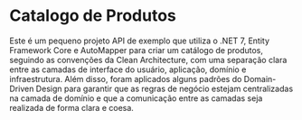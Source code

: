 # Catalogo de Produtos
Este é um pequeno projeto API de exemplo que utiliza o .NET 7, Entity Framework Core e AutoMapper para criar um catálogo de produtos, seguindo as convenções da Clean Architecture, com uma separação clara entre as camadas de interface do usuário, aplicação, domínio e infraestrutura. 
Além disso, foram aplicados alguns padrões do Domain-Driven Design para garantir que as regras de negócio estejam centralizadas na camada de domínio e que a comunicação entre as camadas seja realizada de forma clara e coesa.
